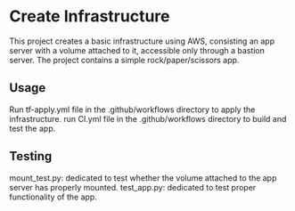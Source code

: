 # Create Infrastructure

This project creates a basic infrastructure using AWS, consisting an app server with a volume attached to it, accessible only through a bastion server. 
The project contains a simple rock/paper/scissors app.

## Usage

Run tf-apply.yml file in the .github/workflows directory to apply the infrastructure.
run CI.yml file in the .github/workflows directory to build and test the app.

## Testing

mount_test.py: dedicated to test whether the volume attached to the app server has properly mounted.
test_app.py: dedicated to test proper functionality of the app.
